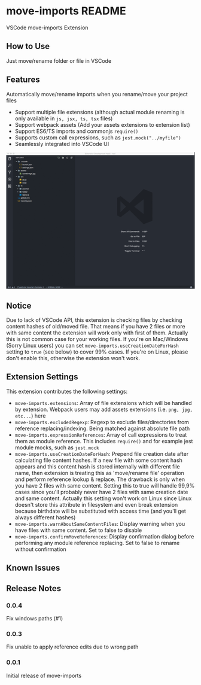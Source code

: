 # move-imports README

VSCode move-imports Extension

## How to Use

Just move/rename folder or file in VSCode

## Features

Automatically move/rename imports when you rename/move your project files

* Support multiple file extensions (although actual module renaming is only available in ```js, jsx, ts, tsx``` files)
* Support webpack assets (Add your assets extensions to extension list)
* Support ES6/TS imports and commonjs ```require()```
* Supports custom call expressions, such as ```jest.mock("../myfile")```
* Seamlessly integrated into VSCode UI


![features](/features.gif)

## Notice

Due to lack of VSCode API, this extension is checking files by checking content hashes of old/moved file. That means if you have 2 files or more with same content the extension will work only with first of them. Actually this is not common case for your working files. If you're on Mac/Windows (Sorry Linux users) you can set ```move-imports.useCreationDateForHash``` setting to ```true``` (see below) to cover 99% cases. If you're on Linux, please don't enable this, otherwise the extension won't work.

## Extension Settings

This extension contributes the following settings:

* `move-imports.extensions`: Array of file extensions which will be handled by extension. Webpack users may add assets extensions (i.e. ```png, jpg, etc...```) here
* `move-imports.excludedRegexp`: Regexp to exclude files/directories from reference replacing/indexing. Being matched against absolute file path
* `move-imports.expressionReferences`: Array of call expressions to treat them as module reference. This includes ```require()``` and for example jest module mocks, such as ```jest.mock```
* `move-imports.useCreationDateForHash`: Prepend file creation date after calculating file content hashes. If a new file with some content hash appears and this content hash is stored internally with different file name, then extension is treating this as 'move/rename file' operation and perform reference lookup & replace. The drawback is only when you have 2 files with same content. Setting this to true will handle 99,9% cases since you'll probably never have 2 files with same creation date and same content. Actually this setting won't work on Linux since Linux doesn't store this attribute in filesystem and even break extension because birthdate will be substituted with access time (and you'll get always different hashes)
* `move-imports.warnAboutSameContentFiles`: Display warning when you have files with same content. Set to false to disable
* `move-imports.confirmMoveReferences`: Display confirmation dialog before performing any module reference replacing. Set to false to rename without confirmation

## Known Issues


## Release Notes

### 0.0.4

Fix windows paths (#1)

### 0.0.3

Fix unable to apply reference edits due to wrong path

### 0.0.1

Initial release of move-imports